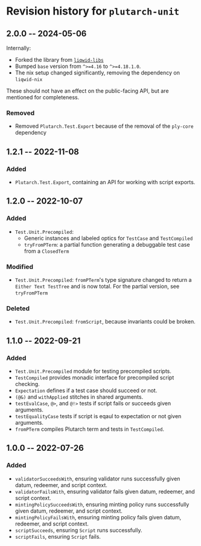 # Revision history for `plutarch-unit`

## 2.0.0 -- 2024-05-06

Internally:

- Forked the library from [`liqwid-libs`](https://github.com/Liqwid-Labs/liqwid-libs)
- Bumped `base` version from `^>=4.16` to `^>=4.18.1.0`.
- The nix setup changed significantly, removing the dependency on `liqwid-nix`

These should not have an effect on the public-facing API, but are mentioned for completeness.

### Removed

- Removed  `Plutarch.Test.Export` because of the removal of the `ply-core` dependency 


## 1.2.1 -- 2022-11-08

### Added

* `Plutarch.Test.Export`, containing an API for working with script exports.

## 1.2.0 -- 2022-10-07

### Added

* `Test.Unit.Precompiled`:
  - Generic instances and labeled optics for `TestCase` and `TestCompiled`
  - `tryFromPTerm`: a partial function generating a debuggable test
    case from a `ClosedTerm`
  
### Modified
* `Test.Unit.Precompiled`: `fromPTerm`'s type signature changed to 
  return a `Either Text TestTree` and is now total. For the partial 
  version, see `tryFromPTerm`
   
### Deleted

* `Test.Unit.Precompiled`: `fromScript`, because invariants could
  be broken. 

## 1.1.0 -- 2022-09-21

### Added

* `Test.Unit.Precompiled` module for testing precompiled scripts.
* `TestCompiled` provides monadic interface for precompiled script checking.
* `Expectation` defines if a test case should succeed or not.
* `(@&)` and `withApplied` stitches in shared arguments.
* `testEvalCase`, `@>`, and `@!>` tests if script fails or succeeds given arguments.
* `testEqualityCase` tests if script is eqaul to expectation or not given arguments.
* `fromPTerm` compiles Plutarch term and tests in `TestCompiled`.

## 1.0.0 -- 2022-07-26

### Added

* `validatorSucceedsWith`, ensuring validator runs successfully given datum, redeemer, and script context.
* `validatorFailsWith`, ensuring validator fails given datum, redeemer, and script context.
* `mintingPolicySucceedsWith`, ensuring minting policy runs successfully given datum, redeemer, and script context.
* `mintingPolicyFailsWith`, ensuring minting policy fails given datum, redeemer, and script context.
* `scriptSucceeds`, ensuring `Script` runs successfully.
* `scriptFails`, ensuring `Script` fails.
